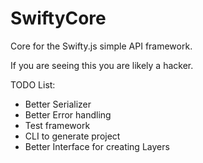 # SwiftyCore

Core for the Swifty.js simple API framework.

If you are seeing this you are likely a hacker.

TODO List:
- Better Serializer
- Better Error handling
- Test framework
- CLI to generate project
- Better Interface for creating Layers
